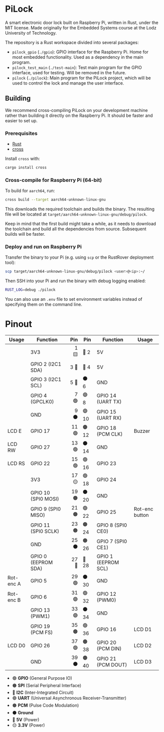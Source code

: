 # PiLock

A smart electronic door lock built on Raspberry Pi, written in Rust, under the MIT license.
Made originally for the Embedded Systems course at the Lodz University of Technology.

The repository is a Rust workspace divided into several packages:
- `pilock_gpio` (`./gpio`): GPIO interface for the Raspberry Pi. Home for most
    embedded functionality. Used as a dependency in the main program.
- `pilock_test_main` (`./test-main`): Test main program for the GPIO interface, used
    for testing. Will be removed in the future.
- `pilock` (`./pilock`): Main program for the PiLock project, which will be used to control the
    lock and manage the user interface.

## Building

We recommend cross-compiling PiLock on your development machine rather than building
it directly on the Raspberry Pi. It should be faster and easier to set up.

### Prerequisites

- [Rust](https://www.rust-lang.org/tools/install)
- [cross](https://github.com/cross-rs/cross)

Install `cross` with:

```bash
cargo install cross
```

### Cross-compile for Raspberry Pi (64-bit)

To build for `aarch64`, run:

```bash
cross build --target aarch64-unknown-linux-gnu
```

This downloads the required toolchain and builds the binary. The resulting file
will be located at `target/aarch64-unknown-linux-gnu/debug/pilock`.

Keep in mind that the first build might take a while, as it needs to download
the toolchain and build all the dependencies from source. Subsequent builds will be faster.

### Deploy and run on Raspberry Pi

Transfer the binary to your Pi (e.g. using `scp` or the RustRover deployment tool):

```bash
scp target/aarch64-unknown-linux-gnu/debug/pilock <user>@<ip>:~/
```

Then SSH into your Pi and run the binary with debug logging enabled:

```bash
RUST_LOG=debug ./pilock
```

You can also use an `.env` file to set environment variables instead of specifying
them on the command line.

# Pinout

| Usage     | Function            |   Pin | Pin   | Function            | Usage       |
|-----------|---------------------|------:|-------|---------------------|-------------|
|           | 3V3                 |  1 🟨 | 🔴 2  | 5V                  |             |
|           | GPIO 2 (I2C1 SDA)   |  3 🔵 | 🔴 4  | 5V                  |             |
|           | GPIO 3 (I2C1 SCL)   |  5 🔵 | ⚫ 6   | GND                 |             |
|           | GPIO 4 (GPCLK0)     |  7 🟢 | 🟣 8  | GPIO 14 (UART TX)   |             |
|           | GND                 |   9 ⚫ | 🟣 10 | GPIO 15 (UART RX)   |             |
| LCD E     | GPIO 17             | 11 🟢 | 🟤 12 | GPIO 18 (PCM CLK)   | Buzzer      |
| LCD RW    | GPIO 27             | 13 🟢 | ⚫ 14  | GND                 |             |
| LCD RS    | GPIO 22             | 15 🟢 | 🟢 16 | GPIO 23             |             |
|           | 3V3                 | 17 🟡 | 🟢 18 | GPIO 24             |             |
|           | GPIO 10 (SPI0 MOSI) | 19 🟠 | ⚫ 20  | GND                 |             |
|           | GPIO 9 (SPI0 MISO)  | 21 🟠 | 🟢 22 | GPIO 25             | Rot-enc button |
|           | GPIO 11 (SPI0 SCLK) | 23 🟠 | 🟠 24 | GPIO 8 (SPI0 CE0)   |             |
|           | GND                 |  25 ⚫ | 🟠 26 | GPIO 7 (SPI0 CE1)   |             |
|           | GPIO 0 (EEPROM SDA) | 27 🔵 | 🔵 28 | GPIO 1 (EEPROM SCL) |             |
| Rot-enc A | GPIO 5              | 29 🟢 | ⚫ 30  | GND                 |             |
| Rot-enc B | GPIO 6              | 31 🟣 | 🟢 32 | GPIO 12 (PWM0)      |             |
|           | GPIO 13 (PWM1)      | 33 🟣 | ⚫ 34  | GND                 |             |
|           | GPIO 19 (PCM FS)    | 35 🟤 | 🟢 36 | GPIO 16             | LCD D1      |
| LCD D0    | GPIO 26             | 37 🟢 | 🟤 38 | GPIO 20 (PCM DIN)   | LCD D2      |
|           | GND                 |  39 ⚫ | 🟤 40 | GPIO 21 (PCM DOUT)  | LCD D3      |

- 🟢 **GPIO** (General Purpose IO)
- 🟠 **SPI** (Serial Peripheral Interface)
- 🔵 **I2C** (Inter-Integrated Circuit)
- 🟣 **UART** (Universal Asynchronous Receiver-Transmitter)
- 🟤 **PCM** (Pulse Code Modulation)
- ⚫ **Ground**
- 🔴 **5V** (Power)
- 🟡 **3.3V** (Power)

